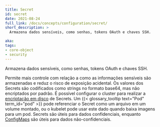 ```yaml
---
title: Secret
id: secret
date: 2021-08-24
full_link: /docs/concepts/configuration/secret/
short_description: >
  Armazena dados sensíveis, como senhas, tokens OAuth e chaves SSH.

aka: 
tags:
- core-object
- security
---
```

 Armazena dados sensíveis, como senhas, tokens OAuth e chaves SSH.

<!--more--> 

Permite mais controle com relação a como as informações sensíveis são armazenadas e reduz o risco de exposição acidental. Os valores dos Secrets são codificados como strings no formato base64, mas não encriptados por padrão. É possível configurar o cluster para realizar a [encriptação em disco](/docs/tasks/administer-cluster/encrypt-data/#ensure-all-secrets-are-encrypted) de Secrets. Um {{< glossary_tooltip text="Pod" term_id="pod" >}} pode referenciar o Secret como um arquivo em um volume montado, ou o kubelet pode usar este dado quando baixa imagens para um pod. Secrets são úteis para dados confidenciais, enquanto [ConfigMaps](/docs/tasks/configure-pod-container/configure-pod-configmap/) são úteis para dados não-confidenciais.
